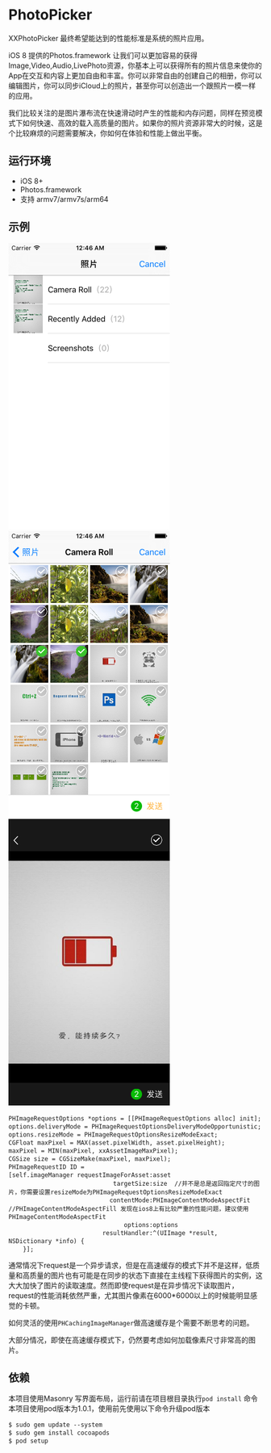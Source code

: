 # PhotoPicker
XXPhotoPicker 最终希望能达到的性能标准是系统的照片应用。

iOS 8 提供的Photos.framework 让我们可以更加容易的获得 Image,Video,Audio,LivePhoto资源，你基本上可以获得所有的照片信息来使你的App在交互和内容上更加自由和丰富。你可以非常自由的创建自己的相册，你可以编辑图片，你可以同步iCloud上的照片，甚至你可以创造出一个跟照片一模一样的应用。

我们比较关注的是图片瀑布流在快速滑动时产生的性能和内存问题，同样在预览模式下如何快速、高效的载入高质量的图片。如果你的照片资源非常大的时候，这是个比较麻烦的问题需要解决，你如何在体验和性能上做出平衡。
## 运行环境
- iOS 8+
- Photos.framework
- 支持 armv7/armv7s/arm64

## 示例
![](https://github.com/bird-xiong/XXPhotoPicker/blob/master/XXPhotoPicker/md_1.png)       ![](https://github.com/bird-xiong/XXPhotoPicker/blob/master/XXPhotoPicker/md_2.png)![](https://github.com/bird-xiong/XXPhotoPicker/blob/master/XXPhotoPicker/md_3.png)
```objc
PHImageRequestOptions *options = [[PHImageRequestOptions alloc] init];
options.deliveryMode = PHImageRequestOptionsDeliveryModeOpportunistic;
options.resizeMode = PHImageRequestOptionsResizeModeExact;
CGFloat maxPixel = MAX(asset.pixelWidth, asset.pixelHeight);
maxPixel = MIN(maxPixel, xxAssetImageMaxPixel);
CGSize size = CGSizeMake(maxPixel, maxPixel);
PHImageRequestID ID =
[self.imageManager requestImageForAsset:asset
                             targetSize:size  //并不是总是返回指定尺寸的图片，你需要设置resizeMode为PHImageRequestOptionsResizeModeExact
                            contentMode:PHImageContentModeAspectFit   //PHImageContentModeAspectFill 发现在ios8上有比较严重的性能问题，建议使用PHImageContentModeAspectFit
                                options:options
                          resultHandler:^(UIImage *result, NSDictionary *info) {
    }];
```
通常情况下request是一个异步请求，但是在高速缓存的模式下并不是这样，低质量和高质量的图片也有可能是在同步的状态下直接在主线程下获得图片的实例，这大大加快了图片的读取速度。然而即使request是在异步情况下读取图片，request的性能消耗依然严重，尤其图片像素在6000*6000以上的时候能明显感觉的卡顿。

如何灵活的使用`PHCachingImageManager`做高速缓存是个需要不断思考的问题。

大部分情况，即使在高速缓存模式下，仍然要考虑如何加载像素尺寸非常高的图片。

## 依赖
本项目使用Masonry 写界面布局，运行前请在项目根目录执行`pod install` 命令
本项目使用pod版本为1.0.1，使用前先使用以下命令升级pod版本
```shell
$ sudo gem update --system
$ sudo gem install cocoapods
$ pod setup
```
